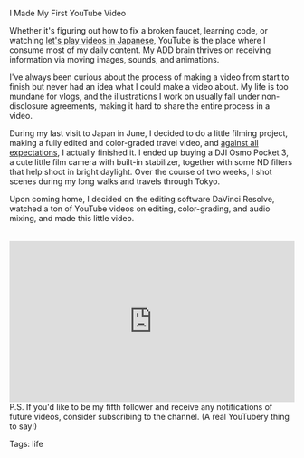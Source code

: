 I Made My First YouTube Video

Whether it's figuring out how to fix a broken faucet, learning code, or watching [let's play videos in Japanese](https://www.youtube.com/watch?v=7DHOVziRwBA), YouTube is the place where I consume most of my daily content. My ADD brain thrives on receiving information via moving images, sounds, and animations.

I've always been curious about the process of making a video from start to finish but never had an idea what I could make a video about. My life is too mundane for vlogs, and the illustrations I work on usually fall under non-disclosure agreements, making it hard to share the entire process in a video.

During my last visit to Japan in June, I decided to do a little filming project, making a fully edited and color-graded travel video, and [against all expectations](./sharing-counts.html), I actually finished it. I ended up buying a DJI Osmo Pocket 3, a cute little film camera with built-in stabilizer, together with some ND filters that help shoot in bright daylight. Over the course of two weeks, I shot scenes during my long walks and travels through Tokyo.

Upon coming home, I decided on the editing software DaVinci Resolve, watched a ton of YouTube videos on editing, color-grading, and audio mixing, and made this little video.

<div style="position: relative; padding-bottom: 56.25%; height: 0; overflow: hidden; margin-top: 2rem;">
    <iframe 
        style="position: absolute; top: 0; left: 0; width: 100%; height: 100%;" 
        src="https://www.youtube.com/embed/Vi9HIfsZ5aA" 
        title="YouTube video player" 
        frameborder="0" 
        allow="accelerometer; autoplay; clipboard-write; encrypted-media; gyroscope; picture-in-picture; web-share" 
        allowfullscreen>
    </iframe>
</div>
P.S. If you'd like to be my fifth follower and receive any notifications of future videos, consider subscribing to the channel. (A real YouTubery thing to say!)

Tags: life